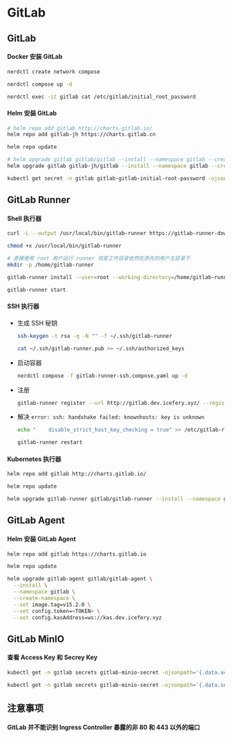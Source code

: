 # GitLab

## GitLab

#### Docker 安装 GitLab

```bash
nerdctl create network compose

nerdctl compose up -d

nerdctl exec -it gitlab cat /etc/gitlab/initial_root_password
```

#### Helm 安装 GitLab

```bash
# helm repo add gitlab http://charts.gitlab.io/
helm repo add gitlab-jh https://charts.gitlab.cn

helm repo update

# helm upgrade gitlab gitlab/gitlab --install --namespace gitlab --create-namespace --values gitlab.yaml --version 6.3.2
helm upgrade gitlab gitlab-jh/gitlab --install --namespace gitlab --create-namespace --values gitlab.yaml --version 6.3.2

kubectl get secret -n gitlab gitlab-gitlab-initial-root-password -ojsonpath='{.data.password}' | base64 --decode ; echo
```

## GitLab Runner

#### Shell 执行器

```bash
curl -L --output /usr/local/bin/gitlab-runner https://gitlab-runner-downloads.s3.amazonaws.com/latest/binaries/gitlab-runner-linux-amd64

chmod +x /usr/local/bin/gitlab-runner

# 直接使用 root 用户运行 runner 但是工作目录依然在原先的用户主目录下
mkdir -p /home/gitlab-runner

gitlab-runner install --user=root --working-directory=/home/gitlab-runner

gitlab-runner start
```

#### SSH 执行器

- 生成 SSH 秘钥

  ```bash
  ssh-keygen -t rsa -q -N "" -f ~/.ssh/gitlab-runner

  cat ~/.ssh/gitlab-runner.pub >> ~/.ssh/authorized_keys
  ```

- 启动容器

  ```bash
  nerdctl compose -f gitlab-runner-ssh.compose.yaml up -d
  ```

- 注册

  ```bash
  gitlab-runner register --url http://gitlab.dev.icefery.xyz/ --registration-token <TOKEN>
  ```

- 解决 `error: ssh: handshake failed: knownhosts: key is unknown`

  ```bash
  echo "    disable_strict_host_key_checking = true" >> /etc/gitlab-runner/config.toml

  gitlab-runner restart
  ```

#### Kubernetes 执行器

```bash
helm repo add gitlab http://charts.gitlab.io/

helm repo update

helm upgrade gitlab-runner gitlab/gitlab-runner --install --namespace gitlab --create-namespace --values gitlab-runner.yaml --version 0.43.1
```

## GitLab Agent

#### Helm 安装 GitLab Agent

```bash
helm repo add gitlab https://charts.gitlab.io

helm repo update

helm upgrade gitlab-agent gitlab/gitlab-agent \
  --install \
  --namespace gitlab \
  --create-namespace \
  --set image.tag=v15.2.0 \
  --set config.token=<TOKEN> \
  --set config.kasAddress=ws://kas.dev.icefery.xyz
```

## GitLab MinIO

#### 查看 Access Key 和 Secrey Key

```bash
kubectl get -n gitlab secrets gitlab-minio-secret -ojsonpath='{.data.accesskey}' | base64 --decode

kubectl get -n gitlab secrets gitlab-minio-secret -ojsonpath='{.data.secretkey}' | base64 --decode
```

## 注意事项

#### GitLab 并不能识别 Ingress Controller 暴露的非 80 和 443 以外的端口
